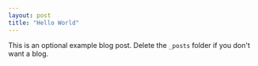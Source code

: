 ```yaml
---
layout: post
title: "Hello World"
---
```


This is an optional example blog post. Delete the `_posts` folder if you don't want a blog.

